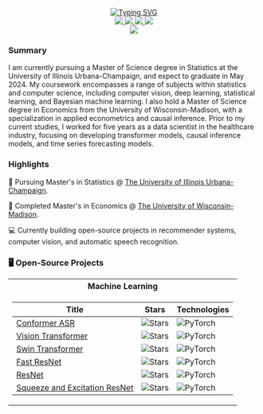<p align="center">
<a href="https://github.com/jordandeklerk">
    <img src="https://readme-typing-svg.demolab.com?font=Georgia&size=18&duration=2000&pause=100&multiline=true&width=500&height=80&lines=Jordan+Deklerk;Statistics+%7C+MS+Student+%7C+Data+Scientist;AI+%7C+Computer+Vision+%7C+Causal+Inference" alt="Typing SVG" />
</a>
<br/>

<a href="">
    <img src="https://img.shields.io/badge/Website-Coming-red?style=flat-square">
</a>  
<a href="">
    <img src="https://img.shields.io/badge/PDF-Coming-red?style=flat-square&logo=adobe">
</a>  
<a href="https://www.linkedin.com/in/jordandeklerk">
    <img src="https://img.shields.io/badge/-Linkedin-blue?style=flat-square&logo=linkedin">
</a>
<a href="mailto:deklerk3@illinois.edu">
    <img src="https://img.shields.io/badge/-Email-red?style=flat-square&logo=gmail&logoColor=white">

<br/> 

<a href="https://github.com/jordandeklerk">
    <img src="https://github-stats-alpha.vercel.app/api?username=jordandeklerk&cc=22272e&tc=37BCF6&ic=fff&bc=0000">
</a>

</p>

### Summary
I am currently pursuing a Master of Science degree in Statistics at the University of Illinois Urbana-Champaign, and expect to graduate in May 2024. My coursework encompasses a range of subjects within statistics and computer science, including computer vision, deep learning, statistical learning, and Bayesian machine learning. I also hold a Master of Science degree in Economics from the University of Wisconsin-Madison, with a specialization in applied econometrics and causal inference. Prior to my current studies, I worked for five years as a data scientist in the healthcare industry, focusing on developing transformer models, causal inference models, and time series forecasting models.

### Highlights
📖 Pursuing Master's in Statistics @ [The University of Illinois Urbana-Champaign](https://stat.illinois.edu/academics/graduate-programs/ms-statistics). 

📖 Completed Master's in Economics @ [The University of Wisconsin-Madison](https://econ.wisc.edu).

💻 Currently building open-source projects in recommender systems, computer vision, and automatic speech recognition. 

### 🖥️ Open-Source Projects
<table>
<tr><th>Machine Learning <tr><tr>
<tr><td>

|Title | Stars | Technologies|
|--|--|--|
| [Conformer ASR](https://github.com/jordandeklerk/Conformer.git) | <img alt="Stars" src="https://img.shields.io/github/stars/jordandeklerk/Conformer?style=flat-square&labelColor=black"/> | ![PyTorch](https://img.shields.io/badge/PyTorch-black?style=flat-square&logo=pytorch)|
| [Vision Transformer](https://github.com/jordandeklerk/ViT.git) | <img alt="Stars" src="https://img.shields.io/github/stars/jordandeklerk/Conformer?style=flat-square&labelColor=black"/> | ![PyTorch](https://img.shields.io/badge/PyTorch-black?style=flat-square&logo=pytorch)|
| [Swin Transformer](https://github.com/jordandeklerk/SwinViT.git) | <img alt="Stars" src="https://img.shields.io/github/stars/jordandeklerk/Conformer?style=flat-square&labelColor=black"/> | ![PyTorch](https://img.shields.io/badge/PyTorch-black?style=flat-square&logo=pytorch)|
| [Fast ResNet](https://github.com/jordandeklerk/Fast-ResNet.git) | <img alt="Stars" src="https://img.shields.io/github/stars/jordandeklerk/Conformer?style=flat-square&labelColor=black"/> | ![PyTorch](https://img.shields.io/badge/PyTorch-black?style=flat-square&logo=pytorch)|
| [ResNet](https://github.com/jordandeklerk/ResNet.git) | <img alt="Stars" src="https://img.shields.io/github/stars/jordandeklerk/Conformer?style=flat-square&labelColor=black"/> | ![PyTorch](https://img.shields.io/badge/PyTorch-black?style=flat-square&logo=pytorch)|
| [Squeeze and Excitation ResNet](https://github.com/jordandeklerk/SENet.git) | <img alt="Stars" src="https://img.shields.io/github/stars/jordandeklerk/Conformer?style=flat-square&labelColor=black"/> | ![PyTorch](https://img.shields.io/badge/PyTorch-black?style=flat-square&logo=pytorch)|
